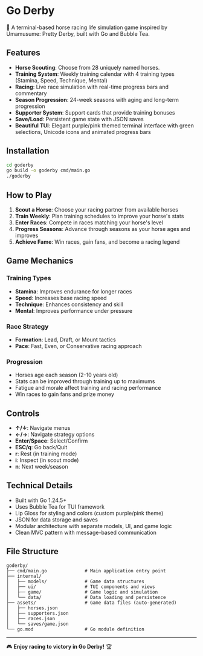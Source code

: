 # Go Derby

🏇 A terminal-based horse racing life simulation game inspired by Umamusume: Pretty Derby, built with Go and Bubble Tea.

## Features

- **Horse Scouting**: Choose from 28 uniquely named horses.
- **Training System**: Weekly training calendar with 4 training types (Stamina, Speed, Technique, Mental)
- **Racing**: Live race simulation with real-time progress bars and commentary
- **Season Progression**: 24-week seasons with aging and long-term progression
- **Supporter System**: Support cards that provide training bonuses
- **Save/Load**: Persistent game state with JSON saves
- **Beautiful TUI**: Elegant purple/pink themed terminal interface with green selections, Unicode icons and animated progress bars

## Installation

```bash
cd goderby
go build -o goderby cmd/main.go
./goderby
```

## How to Play

1. **Scout a Horse**: Choose your racing partner from available horses
2. **Train Weekly**: Plan training schedules to improve your horse's stats
3. **Enter Races**: Compete in races matching your horse's level
4. **Progress Seasons**: Advance through seasons as your horse ages and improves
5. **Achieve Fame**: Win races, gain fans, and become a racing legend

## Game Mechanics

### Training Types
- **Stamina**: Improves endurance for longer races
- **Speed**: Increases base racing speed
- **Technique**: Enhances consistency and skill
- **Mental**: Improves performance under pressure

### Race Strategy
- **Formation**: Lead, Draft, or Mount tactics
- **Pace**: Fast, Even, or Conservative racing approach

### Progression
- Horses age each season (2-10 years old)
- Stats can be improved through training up to maximums
- Fatigue and morale affect training and racing performance
- Win races to gain fans and prize money

## Controls

- **↑/↓**: Navigate menus
- **←/→**: Navigate strategy options
- **Enter/Space**: Select/Confirm
- **ESC/q**: Go back/Quit
- **r**: Rest (in training mode)
- **i**: Inspect (in scout mode)
- **n**: Next week/season

## Technical Details

- Built with Go 1.24.5+
- Uses Bubble Tea for TUI framework
- Lip Gloss for styling and colors (custom purple/pink theme)
- JSON for data storage and saves
- Modular architecture with separate models, UI, and game logic
- Clean MVC pattern with message-based communication

## File Structure

```
goderby/
├── cmd/main.go              # Main application entry point
├── internal/
│   ├── models/              # Game data structures
│   ├── ui/                  # TUI components and views
│   ├── game/                # Game logic and simulation
│   └── data/                # Data loading and persistence
├── assets/                  # Game data files (auto-generated)
│   ├── horses.json
│   ├── supporters.json
│   ├── races.json
│   └── saves/game.json
└── go.mod                   # Go module definition
```

---

🎮 **Enjoy racing to victory in Go Derby!** 🏆

